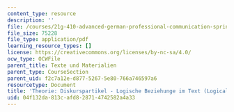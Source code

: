 ```yaml
---
content_type: resource
description: ''
file: /courses/21g-410-advanced-german-professional-communication-spring-2017/04f132da813cafd828714742582a4a33_21G_410s17_W10_M25.pdf
file_size: 75228
file_type: application/pdf
learning_resource_types: []
license: https://creativecommons.org/licenses/by-nc-sa/4.0/
ocw_type: OCWFile
parent_title: Texte und Materialien
parent_type: CourseSection
parent_uid: f2c7a12e-d877-5267-5e80-766a746597a6
resourcetype: Document
title: 'Theorie: Diskurspartikel - Logische Beziehunge im Text (Logical Relationships)'
uid: 04f132da-813c-afd8-2871-4742582a4a33
---
```

